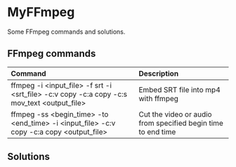 # MyFFmpeg

Some FFmpeg commands and solutions.

## FFmpeg commands

| Command | Description |
| :--- | :--- |
| ffmpeg -i \<input_file\> -f srt -i \<srt_file\> -c:v copy -c:a copy -c:s mov_text \<output_file\> | Embed SRT file into mp4 with ffmpeg |
| ffmpeg -ss \<begin_time\> -to \<end_time\> -i \<input_file\> -c:v copy -c:a copy \<output_file\> | Cut the video or audio from specified begin time to end time |

## Solutions 
